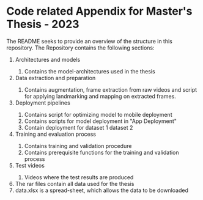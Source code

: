 # Code related Appendix for Master's Thesis - 2023
The README seeks to provide an overview of the structure in this repository. 
The Repository contains the following sections: 
<ol> 
  <li> Architectures and models</li>
  <ol>
    <li> Contains the model-architectures used in the thesis </li>
  </ol>
  <li> Data extraction and preparation</li>
    <ol>
      <li> Contains augmentation, frame extraction from raw videos and script for applying landmarking and mapping on extracted frames. </li>
  </ol>
  <li> Deployment pipelines </li>
      <ol>
        <li> Contains script for optimizing model to mobile deployment </li>
        <li> Contains scripts for model deployment in "App Deployment" </li>
        <li> Contain deployment for dataset 1 dataset 2 </li>
  </ol>
  <li> Training and evaluation process</li>
      <ol>
        <li> Contains training and validation procedure </li>
        <li> Contains prerequisite functions for the training and validation process </li>
  </ol>  
  <li> Test videos</li>
      <ol>
        <li> Videos where the test results are produced </li>
  </ol>
  <li> The rar files contain all data used for the thesis </li>
  <li> data.xlsx is a spread-sheet, which allows the data to be downloaded </li>
